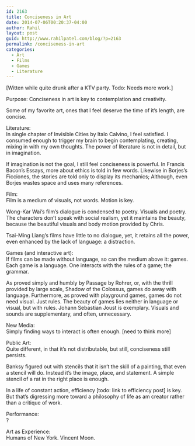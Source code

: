```yaml
---
id: 2163
title: Conciseness in Art
date: 2014-07-06T00:20:37-04:00
author: Rahil
layout: post
guid: http://www.rahilpatel.com/blog/?p=2163
permalink: /conciseness-in-art
categories:
  - Art
  - Films
  - Games
  - Literature
---
```

[Witten while quite drunk after a KTV party. Todo: Needs more work.]

Purpose: Conciseness in art is key to contemplation and creativity.

Some of my favorite art, ones that I feel deserve the time of it&#8217;s length, are concise.

Literature:  
In single chapter of Invisible Cities by Italo Calvino, I feel satisfied. I consumed enough to trigger my brain to begin contemplating, creating, mixing in with my own thoughts. The power of literature is not in detail, but in imagination.

If imagination is not the goal, I still feel conciseness is powerful. In Francis Bacon&#8217;s Essays, more about ethics is told in few words. Likewise in Borjes&#8217;s Ficciones, the stories are told only to display its mechanics; Although, even Borjes wastes space and uses many references.

Film:  
Film is a medium of visuals, not words. Motion is key.

Wong-Kar Wai&#8217;s film&#8217;s dialogue is condensed to poetry. Visuals and poetry. The characters don&#8217;t speak with social realism, yet it maintains the beauty, because the beautiful visuals and body motion provided by Chris.

Tsai-Ming Liang&#8217;s films have little to no dialogue, yet, it retains all the power, even enhanced by the lack of language: a distraction.

Games (and interactive art):  
If films can be made without language, so can the medium above it: games. Each game is a language. One interacts with the rules of a game; the grammar.

As proved simply and humbly by Passage by Rohrer, or, with the thrill provided by large scale, Shadow of the Colossus, games do away with language. Furthermore, as proved with playground games, games do not need visual. Just rules. The beauty of games lies neither in language or visual, but with rules. Johann Sebastian Joust is exemplary. Visuals and sounds are supplementary, and often, unnecessary.

New Media:  
Simply finding ways to interact is often enough. [need to think more]

Public Art:  
Quite different, in that it&#8217;s not distributable, but still, conciseness still persists.

Banksy figured out with stencils that it isn&#8217;t the skill of a painting, that even a stencil will do. Instead it&#8217;s the image, place, and statement. A simple stencil of a rat in the right place is enough.

In a life of constant action, efficiency [todo: link to efficiency post] is key. But that&#8217;s digressing more toward a philosophy of life as am creator rather than a critique of work.

Performance:  
?

Art as Experience:  
Humans of New York. Vincent Moon.